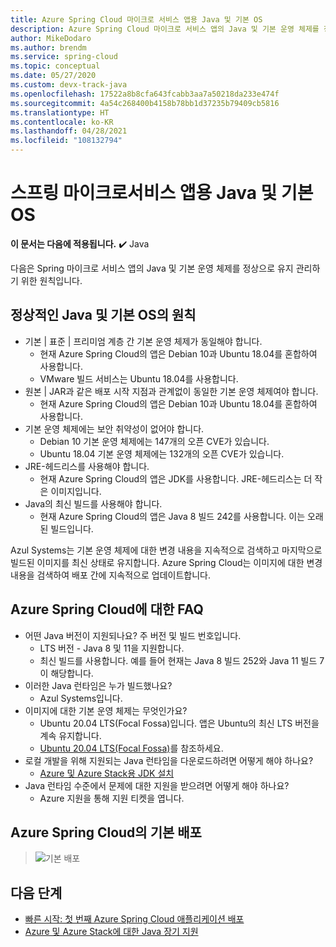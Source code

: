 ```yaml
---
title: Azure Spring Cloud 마이크로 서비스 앱용 Java 및 기본 OS
description: Azure Spring Cloud 마이크로 서비스 앱의 Java 및 기본 운영 체제를 정상으로 유지 관리하기 위한 원칙
author: MikeDodaro
ms.author: brendm
ms.service: spring-cloud
ms.topic: conceptual
ms.date: 05/27/2020
ms.custom: devx-track-java
ms.openlocfilehash: 17522a8b8cfa643fcabb3aa7a50218da233e474f
ms.sourcegitcommit: 4a54c268400b4158b78bb1d37235b79409cb5816
ms.translationtype: HT
ms.contentlocale: ko-KR
ms.lasthandoff: 04/28/2021
ms.locfileid: "108132794"
---
```

# <a name="java-and-base-os-for-spring-microservice-apps"></a>스프링 마이크로서비스 앱용 Java 및 기본 OS

**이 문서는 다음에 적용됩니다.** ✔️ Java

다음은 Spring 마이크로 서비스 앱의 Java 및 기본 운영 체제를 정상으로 유지 관리하기 위한 원칙입니다.
## <a name="principles-for-healthy-java-and-base-os"></a>정상적인 Java 및 기본 OS의 원칙
* 기본 | 표준 | 프리미엄 계층 간 기본 운영 체제가 동일해야 합니다.
    * 현재 Azure Spring Cloud의 앱은 Debian 10과 Ubuntu 18.04를 혼합하여 사용합니다.
    * VMware 빌드 서비스는 Ubuntu 18.04를 사용합니다.
* 원본 | JAR과 같은 배포 시작 지점과 관계없이 동일한 기본 운영 체제여야 합니다.
    * 현재 Azure Spring Cloud의 앱은 Debian 10과 Ubuntu 18.04를 혼합하여 사용합니다.
* 기본 운영 체제에는 보안 취약성이 없어야 합니다.
    * Debian 10 기본 운영 체제에는 147개의 오픈 CVE가 있습니다.
    * Ubuntu 18.04 기본 운영 체제에는 132개의 오픈 CVE가 있습니다.
* JRE-헤드리스를 사용해야 합니다.
    * 현재 Azure Spring Cloud의 앱은 JDK를 사용합니다. JRE-헤드리스는 더 작은 이미지입니다.
* Java의 최신 빌드를 사용해야 합니다.
    * 현재 Azure Spring Cloud의 앱은 Java 8 빌드 242를 사용합니다. 이는 오래된 빌드입니다.
 
Azul Systems는 기본 운영 체제에 대한 변경 내용을 지속적으로 검색하고 마지막으로 빌드된 이미지를 최신 상태로 유지합니다. Azure Spring Cloud는 이미지에 대한 변경 내용을 검색하여 배포 간에 지속적으로 업데이트합니다.
 
## <a name="faq-for-azure-spring-cloud"></a>Azure Spring Cloud에 대한 FAQ

* 어떤 Java 버전이 지원되나요? 주 버전 및 빌드 번호입니다.
    * LTS 버전 - Java 8 및 11을 지원합니다.
    * 최신 빌드를 사용합니다. 예를 들어 현재는 Java 8 빌드 252와 Java 11 빌드 7이 해당합니다.
* 이러한 Java 런타임은 누가 빌드했나요?
    * Azul Systems입니다.
* 이미지에 대한 기본 운영 체제는 무엇인가요?
    * Ubuntu 20.04 LTS(Focal Fossa)입니다. 앱은 Ubuntu의 최신 LTS 버전을 계속 유지합니다.
    * [Ubuntu 20.04 LTS(Focal Fossa)](http://releases.ubuntu.com/focal/)를 참조하세요.
* 로컬 개발을 위해 지원되는 Java 런타임을 다운로드하려면 어떻게 해야 하나요? 
    * [Azure 및 Azure Stack용 JDK 설치](/azure/developer/java/fundamentals/java-jdk-install)
* Java 런타임 수준에서 문제에 대한 지원을 받으려면 어떻게 해야 하나요?
    * Azure 지원을 통해 지원 티켓을 엽니다.
 
## <a name="default-deployment-on-azure-spring-cloud"></a>Azure Spring Cloud의 기본 배포

> ![기본 배포](media/spring-cloud-principles/spring-cloud-default-deployment.png)
 
## <a name="next-steps"></a>다음 단계

* [빠른 시작: 첫 번째 Azure Spring Cloud 애플리케이션 배포](./quickstart.md)
* [Azure 및 Azure Stack에 대한 Java 장기 지원](/azure/developer/java/fundamentals/java-jdk-long-term-support)